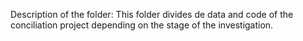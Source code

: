 Description of the folder: This folder divides de data and code of the conciliation project depending on the stage of the investigation. 